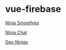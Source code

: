 # vue-firebase

[Ninja Smoothies](https://ninja-smoothies-gs277312.firebaseapp.com)

[Ninja Chat](https://ninja-chat-gs277312.firebaseapp.com)

[Geo Ninjas](https://geo-ninjas-gs277312.firebaseapp.com)
